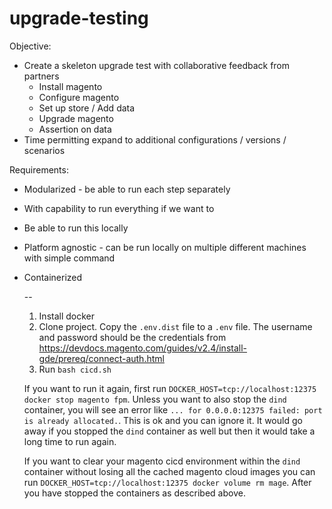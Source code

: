 # upgrade-testing

Objective:
* Create a skeleton upgrade test with collaborative feedback from partners
  * Install magento 
  * Configure magento 
  * Set up store / Add data 
  * Upgrade magento 
  * Assertion on data 
 * Time permitting expand to additional configurations / versions / scenarios

Requirements:
* Modularized - be able to run each step separately
* With capability to run everything if we want to
* Be able to run this locally
* Platform agnostic - can be run locally on multiple different machines with simple command
* Containerized
  
  
  --
  1. Install docker
  1. Clone project. Copy the `.env.dist` file to a `.env` file. The username and password should be the credentials from https://devdocs.magento.com/guides/v2.4/install-gde/prereq/connect-auth.html
  1. Run `bash cicd.sh`
  
  If you want to run it again, first run `DOCKER_HOST=tcp://localhost:12375 docker stop magento fpm`. Unless you want to also stop the `dind` container, you will see an error like `... for 0.0.0.0:12375 failed: port is already allocated.`. This is ok and you can ignore it. It would go away if you stopped the `dind` container as well but then it would take a long time to run again.
  
  If you want to clear your magento cicd environment within the `dind` container without losing all the cached magento cloud images you can run `DOCKER_HOST=tcp://localhost:12375 docker volume rm mage`. After you have stopped the containers as described above.   
